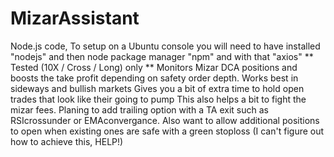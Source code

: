 # MizarAssistant
Node.js code, To setup on a Ubuntu console you will need to have installed "nodejs" and then node package manager "npm" and with that "axios"
** Tested (10X / Cross / Long) only ** 
Monitors Mizar DCA positions and boosts the take profit depending on safety order depth.
Works best in sideways and bullish markets
Gives you a bit of extra time to hold open trades that look like their going to pump
This also helps a bit to fight the mizar fees.
Planing to add trailing option with a TA exit such as RSIcrossunder or EMAconvergance.
Also want to allow additional positions to open when existing ones are safe with a green stoploss (I can't figure out how to achieve this, HELP!)
